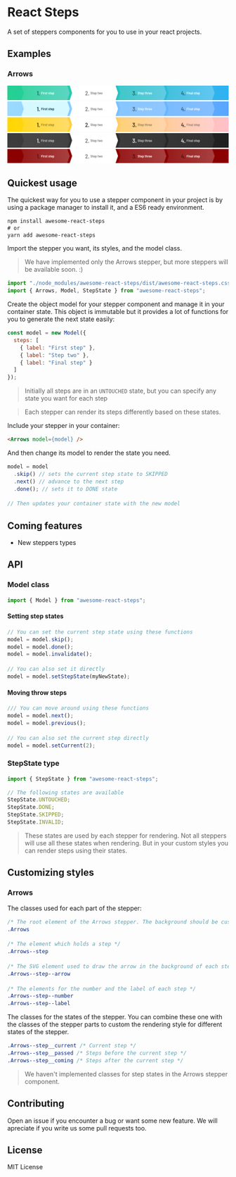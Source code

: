 # React Steps

A set of steppers components for you to use in your react projects.

## Examples

### Arrows

![default](./docs/screenshots/arrows/default.png)
![custom blue](./docs/screenshots/arrows/blue.png)
![custom gold/pink](./docs/screenshots/arrows/gold-pink.png)
![custom dark](./docs/screenshots/arrows/dark.png)
![custom dark](./docs/screenshots/arrows/red.png)

## Quickest usage

The quickest way for you to use a stepper component in your project is by using a package manager to install it, and a ES6 ready environment.

```shell
npm install awesome-react-steps
# or
yarn add awesome-react-steps
```

Import the stepper you want, its styles, and the model class.

> We have implemented only the Arrows stepper, but more steppers will be available soon. :)

```js
import "./node_modules/awesome-react-steps/dist/awesome-react-steps.css";
import { Arrows, Model, StepState } from "awesome-react-steps";
```

Create the object model for your stepper component and manage it in your container state.
This object is immutable but it provides a lot of functions for you to generate the next state easily:

```js
const model = new Model({
  steps: [
    { label: "First step" },
    { label: "Step two" },
    { label: "Final step" }
  ]
});
```

> Initially all steps are in an `UNTOUCHED` state, but you can specify any state you want for each step

> Each stepper can render its steps differently based on these states.

Include your stepper in your container:

```html
<Arrows model={model} />
```

And then change its model to render the state you need.

```js
model = model
  .skip() // sets the current step state to SKIPPED
  .next() // advance to the next step
  .done(); // sets it to DONE state

// Then updates your container state with the new model
```

## Coming features

* New steppers types

## API

### Model class

```js
import { Model } from "awesome-react-steps";
```

#### Setting step states

```js
// You can set the current step state using these functions
model = model.skip();
model = model.done();
model = model.invalidate();

// You can also set it directly
model = model.setStepState(myNewState);
```

#### Moving throw steps

```js
/// You can move around using these functions
model = model.next();
model = model.previous();

// You can also set the current step directly
model = model.setCurrent(2);
```

### StepState type

```js
import { StepState } from "awesome-react-steps";
```

```js
// The following states are available
StepState.UNTOUCHED;
StepState.DONE;
StepState.SKIPPED;
StepState.INVALID;
```

> These states are used by each stepper for rendering. Not all steppers will use all these states when rendering. But in your custom styles you can render steps using their states.

## Customizing styles

### Arrows

The classes used for each part of the stepper:

```css
/* The root element of the Arrows stepper. The background should be customized in this class.  */
.Arrows

/* The element which holds a step */
.Arrows--step

/* The SVG element used to draw the arrow in the background of each step */
.Arrows--step--arrow

/* The elements for the number and the label of each step */
.Arrows--step--number
.Arrows--step--label
```

The classes for the states of the stepper. You can combine these one with the classes of the stepper parts to custom the rendering style for different states of the stepper.

```css
.Arrows--step__current /* Current step */
.Arrows--step__passed /* Steps before the current step */
.Arrows--step__coming /* Steps after the current step */
```

> We haven't implemented classes for step states in the Arrows stepper component.

## Contributing

Open an issue if you encounter a bug or want some new feature. We will apreciate if you write us some pull requests too.

## License

MIT License
